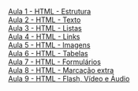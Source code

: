 <a href="https://docs.google.com/presentation/d/1k_vTV9idxEI7mZklN_ISLbit4TmdGIg6jTpLD671Erc/edit?usp=sharing">Aula 1 - HTML - Estrutura</a><br />
<a href="https://docs.google.com/presentation/d/1G18jPWWbV8wi7xJKXdan37psOjb--rhFNupMQx4romU/edit?usp=sharing">Aula 2 - HTML - Texto</a><br />
<a href="https://docs.google.com/presentation/d/13W-zdlvLhtqXKjBjBZahOETv1DJGm516SviLuuD9YnI/edit?usp=sharing">Aula 3 - HTML - Listas</a><br />
<a href="https://docs.google.com/presentation/d/15ahUgewxwGWFB2pHfrYzW1fvZ_Z3FoqQ5q-fGMbtSOM/edit?usp=sharing">Aula 4 - HTML - Links</a><br />
<a href="https://docs.google.com/presentation/d/1L1eeNMigLjZyHr_9v95BAxsrXVqLwRXgdaPIU2Ne-1Y/edit?usp=sharing">Aula 5 - HTML - Imagens</a><br />
<a href="https://docs.google.com/presentation/d/1Wt3fhhOhGK2S6S8mwQt8p9uz7tfK6_d4wjf0DSHO7Qs/edit?usp=sharing">Aula 6 - HTML - Tabelas</a><br />
<a href="https://docs.google.com/presentation/d/1vC6JXQQZByTHhJyhq9ILk_mG8Eo4DIXMJWkh5vybA80/edit?usp=sharing">Aula 7 - HTML - Formulários</a><br />
<a href="https://docs.google.com/presentation/d/1XJX9vkSXCdOcGUe2I5C_dgiOt3jgwZUiLbI47tQGcGc/edit?usp=sharing">Aula 8 - HTML - Marcação extra</a><br />
<a href="https://docs.google.com/presentation/d/1JMJkvi877Rf9MwEohGT03k-yl0hJ1i4qojEAHCSsLLM/edit?usp=sharing">Aula 9 - HTML - Flash, Vídeo e Áudio</a><br />
